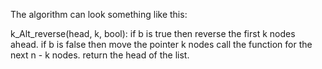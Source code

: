 The algorithm can look something like this: 

k_Alt_reverse(head, k, bool):
  if b is true then reverse the first k nodes ahead. 
  if b is false then move the pointer k nodes 
  call the function for the next n - k nodes. 
  return the head of the list. 
